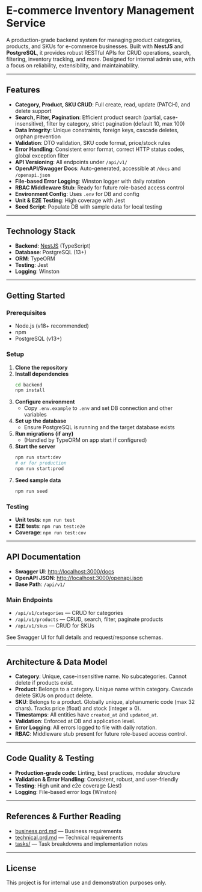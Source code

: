 # E-commerce Inventory Management Service

A production-grade backend system for managing product categories, products, and SKUs for e-commerce businesses. Built with **NestJS** and **PostgreSQL**, it provides robust RESTful APIs for CRUD operations, search, filtering, inventory tracking, and more. Designed for internal admin use, with a focus on reliability, extensibility, and maintainability.

---

## Features

- **Category, Product, SKU CRUD**: Full create, read, update (PATCH), and delete support
- **Search, Filter, Pagination**: Efficient product search (partial, case-insensitive), filter by category, strict pagination (default 10, max 100)
- **Data Integrity**: Unique constraints, foreign keys, cascade deletes, orphan prevention
- **Validation**: DTO validation, SKU code format, price/stock rules
- **Error Handling**: Consistent error format, correct HTTP status codes, global exception filter
- **API Versioning**: All endpoints under `/api/v1/`
- **OpenAPI/Swagger Docs**: Auto-generated, accessible at `/docs` and `/openapi.json`
- **File-based Error Logging**: Winston logger with daily rotation
- **RBAC Middleware Stub**: Ready for future role-based access control
- **Environment Config**: Uses `.env` for DB and config
- **Unit & E2E Testing**: High coverage with Jest
- **Seed Script**: Populate DB with sample data for local testing

---

## Technology Stack

- **Backend**: [NestJS](https://nestjs.com/) (TypeScript)
- **Database**: PostgreSQL (13+)
- **ORM**: TypeORM
- **Testing**: Jest
- **Logging**: Winston

---

## Getting Started

### Prerequisites
- Node.js (v18+ recommended)
- npm
- PostgreSQL (v13+)

### Setup
1. **Clone the repository**
2. **Install dependencies**
   ```bash
   cd backend
   npm install
   ```
3. **Configure environment**
   - Copy `.env.example` to `.env` and set DB connection and other variables
4. **Set up the database**
   - Ensure PostgreSQL is running and the target database exists
5. **Run migrations (if any)**
   - (Handled by TypeORM on app start if configured)
6. **Start the server**
   ```bash
   npm run start:dev
   # or for production
   npm run start:prod
   ```
7. **Seed sample data**
   ```bash
   npm run seed
   ```

### Testing
- **Unit tests**: `npm run test`
- **E2E tests**: `npm run test:e2e`
- **Coverage**: `npm run test:cov`

---

## API Documentation
- **Swagger UI**: [http://localhost:3000/docs](http://localhost:3000/docs)
- **OpenAPI JSON**: [http://localhost:3000/openapi.json](http://localhost:3000/openapi.json)
- **Base Path**: `/api/v1/`

### Main Endpoints
- `/api/v1/categories` — CRUD for categories
- `/api/v1/products` — CRUD, search, filter, paginate products
- `/api/v1/skus` — CRUD for SKUs

See Swagger UI for full details and request/response schemas.

---

## Architecture & Data Model

- **Category**: Unique, case-insensitive name. No subcategories. Cannot delete if products exist.
- **Product**: Belongs to a category. Unique name within category. Cascade delete SKUs on product delete.
- **SKU**: Belongs to a product. Globally unique, alphanumeric code (max 32 chars). Tracks price (float) and stock (integer ≥ 0).
- **Timestamps**: All entities have `created_at` and `updated_at`.
- **Validation**: Enforced at DB and application level.
- **Error Logging**: All errors logged to file with daily rotation.
- **RBAC**: Middleware stub present for future role-based access control.

---

## Code Quality & Testing
- **Production-grade code**: Linting, best practices, modular structure
- **Validation & Error Handling**: Consistent, robust, and user-friendly
- **Testing**: High unit and e2e coverage (Jest)
- **Logging**: File-based error logs (Winston)

---

## References & Further Reading
- [business.prd.md](./business.prd.md) — Business requirements
- [technical.prd.md](./technical.prd.md) — Technical requirements
- [tasks/](./tasks/) — Task breakdowns and implementation notes

---

## License
This project is for internal use and demonstration purposes only. 
